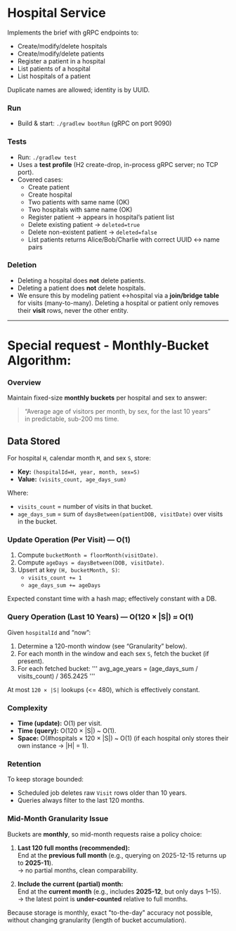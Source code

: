 # Hospital Service

Implements the brief with gRPC endpoints to:

- Create/modify/delete hospitals
- Create/modify/delete patients
- Register a patient in a hospital
- List patients of a hospital
- List hospitals of a patient

Duplicate names are allowed; identity is by UUID.

### Run

- Build & start: `./gradlew bootRun` (gRPC on port 9090)

### Tests

- Run: `./gradlew test`
- Uses a **test profile** (H2 create-drop, in-process gRPC server; no TCP port).
- Covered cases:
  - Create patient
  - Create hospital
  - Two patients with same name (OK)
  - Two hospitals with same name (OK)
  - Register patient → appears in hospital’s patient list
  - Delete existing patient → `deleted=true`
  - Delete non-existent patient → `deleted=false`
  - List patients returns Alice/Bob/Charlie with correct UUID <-> name pairs

### Deletion

- Deleting a hospital does **not** delete patients.
- Deleting a patient does **not** delete hospitals.
- We ensure this by modeling patient <->hospital via a **join/bridge table** for visits (many-to-many).
  Deleting a hospital or patient only removes their **visit** rows, never the other entity.

---

# Special request - Monthly-Bucket Algorithm:

### Overview

Maintain fixed-size **monthly buckets** per hospital and sex to answer:

> “Average age of visitors per month, by sex, for the last 10 years”  
> in predictable, sub-200 ms time.

## Data Stored

For hospital `H`, calendar month `M`, and sex `S`, store:

- **Key:** `(hospitalId=H, year, month, sex=S)`
- **Value:** `(visits_count, age_days_sum)`

Where:

- `visits_count` = number of visits in that bucket.
- `age_days_sum` = sum of `daysBetween(patientDOB, visitDate)` over visits in the bucket.

### Update Operation (Per Visit) — O(1)

1. Compute `bucketMonth = floorMonth(visitDate)`.
2. Compute `ageDays = daysBetween(DOB, visitDate)`.
3. Upsert at key `(H, bucketMonth, S)`:
   - `visits_count += 1`
   - `age_days_sum += ageDays`

Expected constant time with a hash map; effectively constant with a DB.

### Query Operation (Last 10 Years) — O(120 × |S|) ≈ O(1)

Given `hospitalId` and “now”:

1. Determine a 120-month window (see “Granularity” below).
2. For each month in the window and each sex `S`, fetch the bucket (if present).
3. For each fetched bucket:
   '''
   avg_age_years = (age_days_sum / visits_count) / 365.2425
   '''

At most `120 × |S|` lookups (<= 480), which is effectively constant.

### Complexity

- **Time (update):** O(1) per visit.
- **Time (query):** O(120 × |S|) ~ O(1).
- **Space:** O(#hospitals × 120 × |S|) ~ O(1) (if each hospital only stores their own instance -> |H| = 1).

### Retention

To keep storage bounded:

- Scheduled job deletes raw `Visit` rows older than 10 years.
- Queries always filter to the last 120 months.

### Mid-Month Granularity Issue

Buckets are **monthly**, so mid-month requests raise a policy choice:

1. **Last 120 full months (recommended):**  
   End at the **previous full month** (e.g., querying on 2025-12-15 returns up to **2025-11**).  
   -> no partial months, clean comparability.

2. **Include the current (partial) month:**  
   End at the **current month** (e.g., includes **2025-12**, but only days 1–15).  
   -> the latest point is **under-counted** relative to full months.

Because storage is monthly, exact "to-the-day" accuracy not possible, without changing granularity (length of bucket accumulation).
